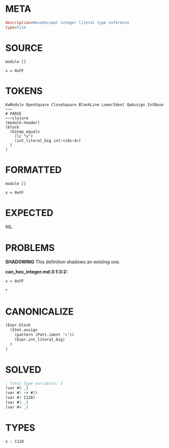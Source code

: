 # META
~~~ini
description=Hexadecimal integer literal type inference
type=file
~~~
# SOURCE
~~~roc
module []

x = 0xFF
~~~
# TOKENS
~~~text
KwModule OpenSquare CloseSquare BlankLine LowerIdent OpAssign IntBase ~~~
# PARSE
~~~clojure
(module-header)
(block
  (binop_equals
    (lc "x")
    (int_literal_big int:<idx:4>)
  )
)
~~~
# FORMATTED
~~~roc
module []

x = 0xFF
~~~
# EXPECTED
NIL
# PROBLEMS
**SHADOWING**
This definition shadows an existing one.

**can_hex_integer.md:3:1:3:2:**
```roc
x = 0xFF
```
^


# CANONICALIZE
~~~clojure
(Expr.block
  (Stmt.assign
    (pattern (Patt.ident "x"))
    (Expr.int_literal_big)
  )
)
~~~
# SOLVED
~~~clojure
; Total type variables: 5
(var #0 _)
(var #1 -> #2)
(var #2 I128)
(var #3 _)
(var #4 _)
~~~
# TYPES
~~~roc
x : I128
~~~
